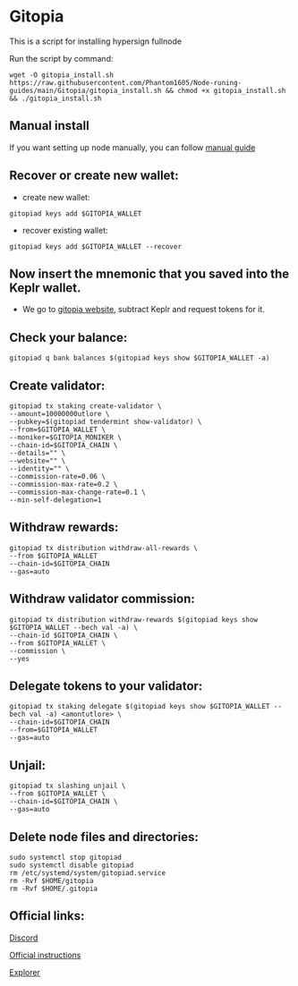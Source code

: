 # Gitopia
This is a script for installing hypersign fullnode

Run the script by command:
```
wget -O gitopia_install.sh https://raw.githubusercontent.com/Phantom1605/Node-runing-guides/main/Gitopia/gitopia_install.sh && chmod +x gitopia_install.sh && ./gitopia_install.sh
```
## Manual install
If you want setting up node manually, you can follow [manual guide](https://github.com/Phantom1605/Node-runing-guides/blob/main/Gitopia/Gitopia-Testnet.md)

## Recover or create new wallet:
* create new wallet:
```
gitopiad keys add $GITOPIA_WALLET
```
* recover existing wallet:
```
gitopiad keys add $GITOPIA_WALLET --recover
```
## Now insert the mnemonic that you saved into the Keplr wallet.
* We go to [gitopia website](https://gitopia.com/home), subtract Keplr and request tokens for it.

## Check your balance:
```
gitopiad q bank balances $(gitopiad keys show $GITOPIA_WALLET -a)
```
## Create validator:
```
gitopiad tx staking create-validator \
--amount=10000000utlore \
--pubkey=$(gitopiad tendermint show-validator) \
--from=$GITOPIA_WALLET \
--moniker=$GITOPIA_MONIKER \
--chain-id=$GITOPIA_CHAIN \
--details="" \
--website="" \
--identity="" \
--commission-rate=0.06 \
--commission-max-rate=0.2 \
--commission-max-change-rate=0.1 \
--min-self-delegation=1
```
## Withdraw rewards:
```
gitopiad tx distribution withdraw-all-rewards \
--from $GITOPIA_WALLET
--chain-id=$GITOPIA_CHAIN
--gas=auto
```
## Withdraw validator commission:
```
gitopiad tx distribution withdraw-rewards $(gitopiad keys show $GITOPIA_WALLET --bech val -a) \
--chain-id $GITOPIA_CHAIN \
--from $GITOPIA_WALLET \
--commission \
--yes
```
## Delegate tokens to your validator:
```
gitopiad tx staking delegate $(gitopiad keys show $GITOPIA_WALLET --bech val -a) <amontutlore> \
--chain-id=$GITOPIA_CHAIN
--from=$GITOPIA_WALLET
--gas=auto
```
## Unjail:
```
gitopiad tx slashing unjail \
--from $GITOPIA_WALLET \
--chain-id=$GITOPIA_CHAIN \
--gas=auto
```
## Delete node files and directories:
```
sudo systemctl stop gitopiad
sudo systemctl disable gitopiad
rm /etc/systemd/system/gitopiad.service
rm -Rvf $HOME/gitopia
rm -Rvf $HOME/.gitopia
```
## Official links:

[Discord](https://discord.gg/JyfJN477)

[Official instructions](https://docs.gitopia.com/validator-overview)

[Explorer](https://explorer.gitopia.com/validators)
